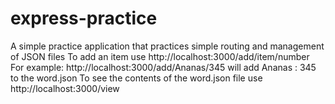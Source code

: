 # express-practice
A simple practice application that practices simple routing and management of JSON files
To add an item use http://localhost:3000/add/item/number
For example:
http://localhost:3000/add/Ananas/345    will add Ananas :   345 to the word.json
To see the contents of the word.json file use http://localhost:3000/view
